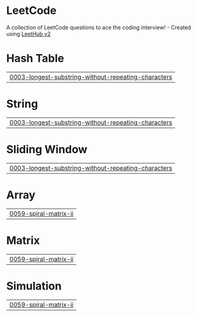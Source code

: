 # LeetCode
A collection of LeetCode questions to ace the coding interview! - Created using [LeetHub v2](https://github.com/arunbhardwaj/LeetHub-2.0)


# Hash Table
|  |
| ------- |
| [0003-longest-substring-without-repeating-characters](https://github.com/AbhishekNaik1112/LeetCode/tree/master/0003-longest-substring-without-repeating-characters) |
# String
|  |
| ------- |
| [0003-longest-substring-without-repeating-characters](https://github.com/AbhishekNaik1112/LeetCode/tree/master/0003-longest-substring-without-repeating-characters) |
# Sliding Window
|  |
| ------- |
| [0003-longest-substring-without-repeating-characters](https://github.com/AbhishekNaik1112/LeetCode/tree/master/0003-longest-substring-without-repeating-characters) |
# Array
|  |
| ------- |
| [0059-spiral-matrix-ii](https://github.com/AbhishekNaik1112/LeetCode/tree/master/0059-spiral-matrix-ii) |
# Matrix
|  |
| ------- |
| [0059-spiral-matrix-ii](https://github.com/AbhishekNaik1112/LeetCode/tree/master/0059-spiral-matrix-ii) |
# Simulation
|  |
| ------- |
| [0059-spiral-matrix-ii](https://github.com/AbhishekNaik1112/LeetCode/tree/master/0059-spiral-matrix-ii) |